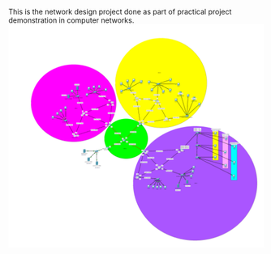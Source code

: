 This is the network design project done as part of practical project demonstration in computer networks.
![topology](topology.png)
